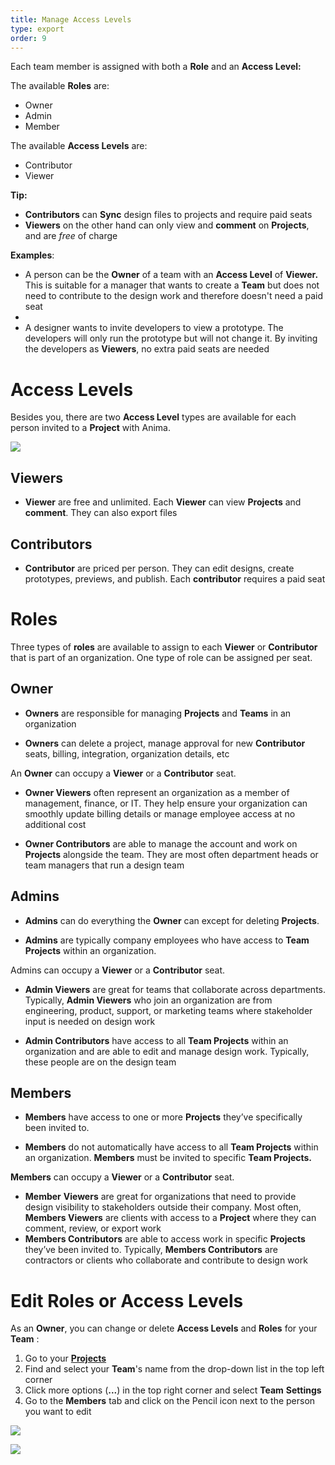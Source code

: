 ```yaml
---
title: Manage Access Levels
type: export
order: 9
---
```


Each team member is assigned with both a **Role** and an **Access Level:**  

The available **Roles** are:
-   Owner
-   Admin
-   Member

The available **Access Levels** are:

-   Contributor
-   Viewer

**Tip:**

-   **Contributors** can **Sync** design files to projects and require paid seats
-   **Viewers** on the other hand can only view and **comment** on **Projects**, and are _free_ of charge

**Examples**:

-   A person can be the **Owner** of a team with an **Access Level** of **Viewer.** This is suitable for a manager that wants to create a **Team** but does not need to contribute to the design work and therefore doesn't need a paid seat
- 
-   A designer wants to invite developers to view a prototype. The developers will only run the prototype but will not change it. By inviting the developers as **Viewers**, no extra paid seats are needed


# Access Levels

Besides you, there are two **Access Level** types are available for each person invited to a **Project** with Anima.

[![](https://downloads.intercomcdn.com/i/o/97690551/b648e1fefd2b0f8695b83f14/Access+Levels+Chart%402x.png)](https://downloads.intercomcdn.com/i/o/97690551/b648e1fefd2b0f8695b83f14/Access+Levels+Chart%402x.png)

## Viewers

-   **Viewer** are free and unlimited. Each **Viewer** can view **Projects** and **comment**. They can also export files

## Contributors

-   **Contributor** are priced per person. They can edit designs, create prototypes, previews, and publish. Each **contributor** requires a paid seat


# Roles

Three types of **roles** are available to assign to each **Viewer** or **Contributor** that is part of an organization. One type of role can be assigned per seat.

## Owner

-   **Owners** are responsible for managing **Projects** and **Teams** in an organization

-   **Owners** can delete a project, manage approval for new **Contributor** seats, billing, integration, organization details, etc

An **Owner** can occupy a **Viewer** or a **Contributor** seat.

-   **Owner Viewers** often represent an organization as a member of management, finance, or IT. They help ensure your organization can smoothly update billing details or manage employee access at no additional cost

-   **Owner Contributors** are able to manage the account and work on **Projects** alongside the team. They are most often department heads or team managers that run a design team

## Admins

-   **Admins** can do everything the **Owner** can except for deleting **Projects**.

-   **Admins** are typically company employees who have access to **Team Projects** within an organization.

Admins can occupy a **Viewer** or a **Contributor** seat.

-   **Admin Viewers** are great for teams that collaborate across departments. Typically, **Admin Viewers** who join an organization are from engineering, product, support, or marketing teams where stakeholder input is needed on design work

-   **Admin Contributors** have access to all **Team Projects** within an organization and are able to edit and manage design work. Typically, these people are on the design team

## Members

-   **Members** have access to one or more **Projects** they’ve specifically been invited to.

-   **Members** do not automatically have access to all **Team Projects** within an organization. **Members** must be invited to specific **Team Projects.**

**Members** can occupy a **Viewer** or a **Contributor** seat.

-   **Member** **Viewers** are great for organizations that need to provide design visibility to stakeholders outside their company. Most often, **Members Viewers** are clients with access to a **Project** where they can comment, review, or export work
-   **Members Contributors** are able to access work in specific **Projects** they’ve been invited to. Typically, **Members Contributors** are contractors or clients who collaborate and contribute to design work


# Edit Roles or Access Levels

As an **Owner**, you can change or delete **Access Levels** and **Roles** for your **Team** :

1.  Go to your [**Projects**](https://projects.animaapp.com)
2.  Find and select your **Team**'s name from the drop-down list in the top left corner
3.  Click more options (**...**) in the top right corner and select **Team** **Settings**
4.  Go to the **Members** tab and click on the Pencil icon next to the person you want to edit

[![](https://downloads.intercomcdn.com/i/o/97851237/d1d8a085756d6d4f0c5cfb6c/Screen+Shot+2019-01-18+at+11.04.30+AM.png)](https://downloads.intercomcdn.com/i/o/97851237/d1d8a085756d6d4f0c5cfb6c/Screen+Shot+2019-01-18+at+11.04.30+AM.png)

[![](https://downloads.intercomcdn.com/i/o/97851360/7c7a7875ab6f53798da3b4a1/Screen+Shot+2019-01-18+at+11.09.16+AM.png)](https://downloads.intercomcdn.com/i/o/97851360/7c7a7875ab6f53798da3b4a1/Screen+Shot+2019-01-18+at+11.09.16+AM.png)
